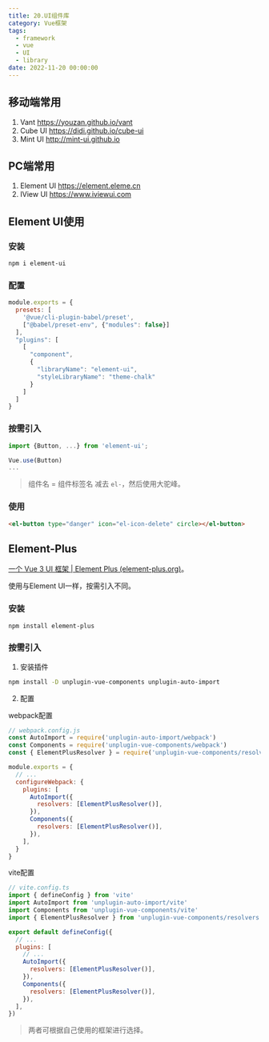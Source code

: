 ```yaml
---
title: 20.UI组件库
category: Vue框架
tags:
  - framework
  - vue
  - UI
  - library
date: 2022-11-20 00:00:00
---
```




## 移动端常用

1. Vant https://youzan.github.io/vant
2. Cube UI https://didi.github.io/cube-ui
3. Mint UI http://mint-ui.github.io



## PC端常用

1. Element UI https://element.eleme.cn
2. IView UI https://www.iviewui.com



## Element UI使用

### 安装

```bash
npm i element-ui
```

### 配置

```js babel.config.js
module.exports = {
  presets: [
    '@vue/cli-plugin-babel/preset',
    ["@babel/preset-env", {"modules": false}]
  ],
  "plugins": [
    [
      "component",
      {
        "libraryName": "element-ui",
        "styleLibraryName": "theme-chalk"
      }
    ]
  ]
}
```

### 按需引入

```js main.js
import {Button, ...} from 'element-ui';

Vue.use(Button)
...
```

> 组件名 = 组件标签名 减去 `el-`，然后使用大驼峰。

### 使用

```html component.vue
<el-button type="danger" icon="el-icon-delete" circle></el-button>
```



## Element-Plus

[一个 Vue 3 UI 框架 | Element Plus (element-plus.org)](https://element-plus.org/zh-CN/)。

使用与Element UI一样，按需引入不同。

### 安装

```bash
npm install element-plus
```

### 按需引入

1. 安装插件

```bash
npm install -D unplugin-vue-components unplugin-auto-import
```

2. 配置

webpack配置

```js vue.config.js
// webpack.config.js
const AutoImport = require('unplugin-auto-import/webpack')
const Components = require('unplugin-vue-components/webpack')
const { ElementPlusResolver } = require('unplugin-vue-components/resolvers')

module.exports = {
  // ...
  configureWebpack: {
    plugins: [
      AutoImport({
        resolvers: [ElementPlusResolver()],
      }),
      Components({
        resolvers: [ElementPlusResolver()],
      }),
    ],
  }
}
```

vite配置

```js vite.config.js
// vite.config.ts
import { defineConfig } from 'vite'
import AutoImport from 'unplugin-auto-import/vite'
import Components from 'unplugin-vue-components/vite'
import { ElementPlusResolver } from 'unplugin-vue-components/resolvers'

export default defineConfig({
  // ...
  plugins: [
    // ...
    AutoImport({
      resolvers: [ElementPlusResolver()],
    }),
    Components({
      resolvers: [ElementPlusResolver()],
    }),
  ],
})
```

> 两者可根据自己使用的框架进行选择。


